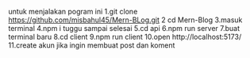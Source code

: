 untuk menjalakan pogram ini
1.git clone https://github.com/misbahul45/Mern-BLog.git
2 cd Mern-Blog
3.masuk terminal
4.npm i tuggu sampai selesai
5.cd api
6.npm run server
7.buat terminal baru
8.cd client
9.npm run client
10.open http://localhost:5173/
11.create akun jika ingin membuat post dan koment
